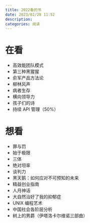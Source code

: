```yaml
---
title: 2022看的书
date: 2023/02/28 11:52
description:
categories: 阅读
---
```


# 在看

- 高效能团队模式
- 第三种黑猩猩
- 俞军产品方法论
- 柳林风声
- 病者生存
- 横向领导力
- 孩子们的诗
- 持续 API 管理（50%）

# 想看

- 罪与罚
- 始于极限
- 三体
- 绝对坦率
- 谈判力
- 黑天鹅：如何应对不可预知的未来
- 精益创业指南
- 人月神话
- 大自然治好了我的抑郁症
- UNIX 编程艺术
- 中国社会各阶层分析
- 树上的男爵（伊塔洛卡尔维诺三部曲）
